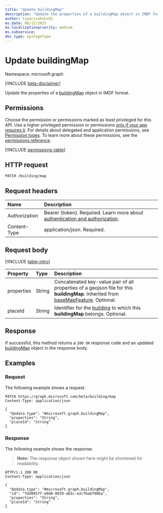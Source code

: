 ```yaml
---
title: "Update buildingMap"
description: "Update the properties of a buildingMap object in IMDF format."
author: tiwarisakshi02
ms.date: 06/12/2025
ms.localizationpriority: medium
ms.subservice: 
doc_type: apiPageType
---
```


# Update buildingMap

Namespace: microsoft.graph

[!INCLUDE [beta-disclaimer](../../includes/beta-disclaimer.md)]

Update the properties of a [buildingMap](../resources/buildingmap.md) object in IMDF format.

## Permissions

Choose the permission or permissions marked as least privileged for this API. Use a higher privileged permission or permissions [only if your app requires it](/graph/permissions-overview#best-practices-for-using-microsoft-graph-permissions). For details about delegated and application permissions, see [Permission types](/graph/permissions-overview#permission-types). To learn more about these permissions, see the [permissions reference](/graph/permissions-reference).

<!-- {
  "blockType": "permissions",
  "name": "buildingmap-update-permissions"
}
-->
[!INCLUDE [permissions-table](../includes/permissions/buildingmap-update-permissions.md)]

## HTTP request

<!-- {
  "blockType": "ignored"
}
-->
``` http
PATCH /building/map
```

## Request headers

|Name|Description|
|:---|:---|
|Authorization|Bearer {token}. Required. Learn more about [authentication and authorization](/graph/auth/auth-concepts).|
|Content-Type|application/json. Required.|

## Request body

[!INCLUDE [table-intro](../../includes/update-property-table-intro.md)]


|Property|Type|Description|
|:---|:---|:---|
|properties|String|Concatenated key-value pair of all properties of a geojson file for this **buildingMap**. Inherited from [baseMapFeature](../resources/basemapfeature.md). Optional.|
|placeId|String|Identifier for the [building](../resources/building.md) to which this **buildingMap** belongs. Optional.|



## Response

If successful, this method returns a `200 OK` response code and an updated [buildingMap](../resources/buildingmap.md) object in the response body.

## Examples

### Request

The following example shows a request.
<!-- {
  "blockType": "request",
  "name": "update_buildingmap"
}
-->
``` http
PATCH https://graph.microsoft.com/beta/building/map
Content-Type: application/json

{
  "@odata.type": "#microsoft.graph.buildingMap",
  "properties": "String",
  "placeId": "String"
}
```


### Response

The following example shows the response.
>**Note:** The response object shown here might be shortened for readability.
<!-- {
  "blockType": "response",
  "truncated": true
}
-->
``` http
HTTP/1.1 200 OK
Content-Type: application/json

{
  "@odata.type": "#microsoft.graph.buildingMap",
  "id": "fdd0957f-e940-0039-ab5c-e2cfbabf08ba",
  "properties": "String",
  "placeId": "String"
}
```

